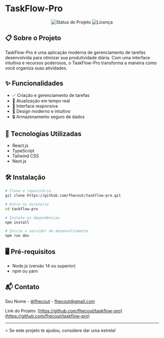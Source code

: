 # TaskFlow-Pro

<div align="center">
  <img src="https://img.shields.io/badge/status-em%20desenvolvimento-yellow" alt="Status do Projeto"/>
  <img src="https://img.shields.io/badge/licença-MIT-green" alt="Licença"/>
</div>

## 📋 Sobre o Projeto

TaskFlow-Pro é uma aplicação moderna de gerenciamento de tarefas desenvolvida para otimizar sua produtividade diária. Com uma interface intuitiva e recursos poderosos, o TaskFlow-Pro transforma a maneira como você organiza suas atividades.

## ✨ Funcionalidades

- ✅ Criação e gerenciamento de tarefas
- 🔄 Atualização em tempo real
- 📱 Interface responsiva
- 🎨 Design moderno e intuitivo
- 🔒 Armazenamento seguro de dados

## 🚀 Tecnologias Utilizadas

- React.js
- TypeScript
- Tailwind CSS
- Next.js

## 🛠️ Instalação

```bash
# Clone o repositório
git clone https://github.com/fhecout/taskflow-pro.git

# Entre no diretório
cd taskflow-pro

# Instale as dependências
npm install

# Inicie o servidor de desenvolvimento
npm run dev
```

## 🖥️ Pré-requisitos

- Node.js (versão 14 ou superior)
- npm ou yarn


## 📬 Contato

Seu Nome - [@fhecout](https://twitter.com/fhecout) - fhecout@gmail.com

Link do Projeto: [https://github.com/fhecout/taskflow-pro](https://github.com/fhecout/taskflow-pro)

---

⭐️ Se este projeto te ajudou, considere dar uma estrela! 